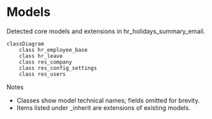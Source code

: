 # Models

Detected core models and extensions in hr_holidays_summary_email.

```mermaid
classDiagram
    class hr_employee_base
    class hr_leave
    class res_company
    class res_config_settings
    class res_users
```

Notes
- Classes show model technical names; fields omitted for brevity.
- Items listed under _inherit are extensions of existing models.
